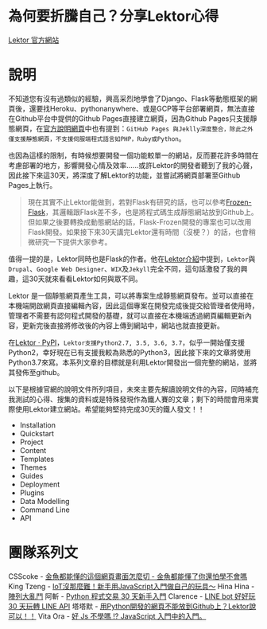 # 為何要折騰自己？分享Lektor心得 

[Lektor 官方網站](https://www.getlektor.com/)

# 說明

不知道您有沒有過類似的經驗，興高采烈地學會了Django、Flask等動態框架的網頁後，還要找Heroku、pythonanywhere、或是GCP等平台部署網頁，無法直接在Github平台中提供的Github Pages直接建立網頁，因為Github Pages只支援靜態網頁，在[官方說明網頁](https://help.github.com/en/articles/what-is-github-pages)中也有提到：`GitHub Pages 與Jeklly深度整合，除此之外僅支援靜態網頁，不支援伺服端程式語言如PHP，Ruby或Python`。

也因為這樣的限制，有時候想要開發一個功能較單一的網站，反而要花許多時間在考慮部署的地方，影響開發心情及效率......或許Lektor的開發者聽到了我的心聲，因此接下來這30天，將深度了解Lektor的功能，並嘗試將網頁部署至Github Pages上執行。

> 現在其實不止Lektor能做到，若對Flask有研究的話，也可以參考[Frozen-Flask](https://pythonhosted.org/Frozen-Flask/)，其邏輯跟Flask差不多，也是將程式碼生成靜態網站放到Github上。但如果之後要轉換成動態網站的話，Flask-Frozen開發的專案也可以改用Flask開發。如果接下來30天講完Lektor還有時間（沒梗？）的話，也會稍微研究一下提供大家參考。

值得一提的是，Lektor同時也是Flask的作者。他在[Lektor介紹](https://www.getlektor.com/docs/what/)中提到，`Lektor`與`Drupal`、`Google Web Designer`、`WIX`及`Jekyll`完全不同，這句話激發了我的興趣，這30天就來看看Lektor如何與眾不同。

Lektor 是一個靜態網頁產生工具，可以將專案生成靜態網頁發布。並可以直接在本機端開啟網頁直接編輯內容，因此這個專案在開發完成後提交給管理者使用時，管理者不需要有認何程式開發的基礎，就可以直接在本機端透過網頁編輯更新內容，更新完後直接將修改後的內容上傳到網站中，網站也就直接更新。

在[Lektor · PyPI](https://pypi.org/project/Lektor/)，`Lektor支援Python2.7, 3.5, 3.6, 3.7`，似乎一開始僅支援Python2，幸好現在已有支援我較為熟悉的Python3，因此接下來的文章將使用Python3.7來寫。本系列文章的目標就是利用Lektor開發出一個完整的網站，並將其發佈至github。

以下是根據官網的說明文件所列項目，未來主要先解讀說明文件的內容，同時補充我測試的心得、搜集的資料或是特殊發現作為鐵人賽的文章；剩下的時間會用來實際使用Lektor建立網站。希望能夠堅持完成30天的鐵人發文！！
* Installation
* Quickstart
* Project
* Content
* Templates 
* Themes 
* Guides
* Deployment
* Plugins
* Data Modelling
* Command Line
* API

# 團隊系列文
CSScoke - [金魚都能懂的這個網頁畫面怎麼切 - 金魚都能懂了你還怕學不會嗎](https://ithelp.ithome.com.tw/users/20112550/ironman/2623)
King Tzeng - [IoT沒那麼難！新手用JavaScript入門做自己的玩具～](https://ithelp.ithome.com.tw/users/20103130/ironman/2125)
Hina Hina - [陣列大亂鬥](https://ithelp.ithome.com.tw/users/20120000/ironman/2256) 
阿斬 - [Python 程式交易 30 天新手入門](https://ithelp.ithome.com.tw/users/20120536/ironman/2571)
Clarence - [LINE bot 好好玩 30 天玩轉 LINE API](https://ithelp.ithome.com.tw/users/20117701/ironman/2634)
塔塔默 - [用Python開發的網頁不能放到Github上？Lektor說可以！！](https://ithelp.ithome.com.tw/users/20112552/ironman/2735)
Vita Ora - [好 Js 不學嗎 !? JavaScript 入門中的入門。](https://ithelp.ithome.com.tw/users/20112656/ironman/2782)
